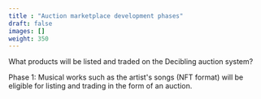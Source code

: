 ```yaml
---
title : "Auction marketplace development phases"
draft: false
images: []
weight: 350
---
```


What products will be listed and traded on the Decibling auction system?

Phase 1: Musical works such as the artist's songs (NFT format) will be eligible for listing and trading in the form of an auction.

